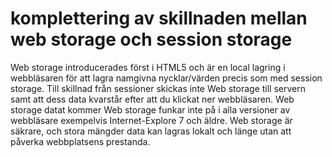 # komplettering av skillnaden mellan web storage och session storage

Web storage introducerades först i HTML5 och är en local lagring i webbläsaren för att lagra namgivna nycklar/värden precis som med session storage.
Till skillnad från sessioner skickas inte Web storage till servern samt att dess data kvarstår efter att du klickat ner webbläsaren. Web storage datat kommer 
Web storage funkar inte på i alla versioner av webbläsare exempelvis Internet-Explore 7 och äldre.
Web storage är säkrare, och stora mängder data kan lagras lokalt och länge utan att påverka webbplatsens prestanda.
